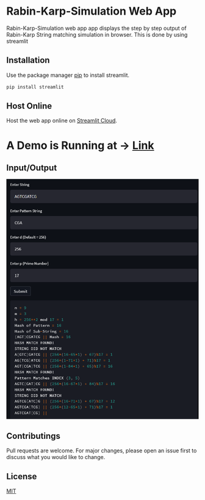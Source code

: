 # Rabin-Karp-Simulation Web App

Rabin-Karp-Simulation web app app displays the step by step output of Rabin-Karp String matching simulation in browser. This is done by using streamlit

## Installation

Use the package manager [pip](https://pip.pypa.io/en/stable/) to install streamlit.

```bash
pip install streamlit
```
## Host Online
Host the web app online on [Streamlit Cloud](https://share.streamlit.io/).
# A Demo is Running at -> [Link](https://share.streamlit.io/azim-islam/rabin-karp-simulation-app/main/streamlit_rk.py)

## Input/Output
![image](https://raw.githubusercontent.com/Azim-Islam/Rabin-Karp-Simulation-App/main/screenshot/io_ss.png)


## Contributings
Pull requests are welcome. For major changes, please open an issue first to discuss what you would like to change.

## License
[MIT](https://choosealicense.com/licenses/mit/)
